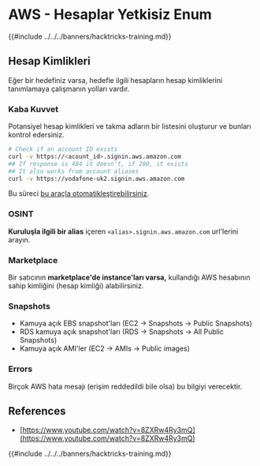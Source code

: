 # AWS - Hesaplar Yetkisiz Enum

{{#include ../../../banners/hacktricks-training.md}}

## Hesap Kimlikleri

Eğer bir hedefiniz varsa, hedefle ilgili hesapların hesap kimliklerini tanımlamaya çalışmanın yolları vardır.

### Kaba Kuvvet

Potansiyel hesap kimlikleri ve takma adların bir listesini oluşturur ve bunları kontrol edersiniz.
```bash
# Check if an account ID exists
curl -v https://<acount_id>.signin.aws.amazon.com
## If response is 404 it doesn't, if 200, it exists
## It also works from account aliases
curl -v https://vodafone-uk2.signin.aws.amazon.com
```
Bu süreci [bu araçla otomatikleştirebilirsiniz](https://github.com/dagrz/aws_pwn/blob/master/reconnaissance/validate_accounts.py).

### OSINT

**Kuruluşla ilgili bir alias** içeren `<alias>.signin.aws.amazon.com` url'lerini arayın.

### Marketplace

Bir satıcının **marketplace'de instance'ları varsa,** kullandığı AWS hesabının sahip kimliğini (hesap kimliği) alabilirsiniz.

### Snapshots

- Kamuya açık EBS snapshot'ları (EC2 -> Snapshots -> Public Snapshots)
- RDS kamuya açık snapshot'ları (RDS -> Snapshots -> All Public Snapshots)
- Kamuya açık AMI'ler (EC2 -> AMIs -> Public images)

### Errors

Birçok AWS hata mesajı (erişim reddedildi bile olsa) bu bilgiyi verecektir.

## References

- [https://www.youtube.com/watch?v=8ZXRw4Ry3mQ](https://www.youtube.com/watch?v=8ZXRw4Ry3mQ)

{{#include ../../../banners/hacktricks-training.md}}
